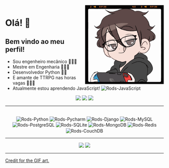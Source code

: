 <img src = "banner.gif" width = "250px" align = "right">

# Olá! 🧡

## Bem vindo ao meu perfil! 
- Sou engenheiro mecânico 👨🏻‍🔧 
- Mestre em Engenharia 👨🏻‍🔬
- Desenvolvedor Python 💙💛
- E amante de TTRPG nas horas vagas 🧙🏻‍♂️
- Atualmente estou aprendendo JavaScript! <img alt="Rods-JavaScript" height="30" width="40" src="https://cdn.jsdelivr.net/gh/devicons/devicon/icons/javascript/javascript-plain.svg" />

<div align="center">
  <a href="https://www.linkedin.com/in/rodolpho-kades" target="_blank"><img src="https://img.shields.io/badge/-LinkedIn-%230077B5?style=for-the-badge&logo=linkedin&logoColor=white" target="_blank"></a>
  <a href="https://www.instagram.com/rodolphokades/" target="_blank"><img src="https://img.shields.io/badge/-Instagram-%23E4405F?style=for-the-badge&logo=instagram&logoColor=white" target="_blank"></a>
 <a href="mailto:rodolpho_kades@hotmail.com" target="_blank"><img src="https://img.shields.io/badge/Microsoft_Outlook-0078D4?style=for-the-badge&logo=microsoft-outlook&logoColor=white" target="_blank"></a>
</div>
 
---

<div align="center" style="display: inline_block"><br>
  <img align="center" alt="Rods-Python" height="60" width="60" src="https://cdn.jsdelivr.net/gh/devicons/devicon/icons/python/python-original.svg">
  <img align="center" alt="Rods-Pycharm" height="60" width="60" src="https://cdn.jsdelivr.net/gh/devicons/devicon/icons/pycharm/pycharm-original.svg">
  <img align="center" alt="Rods-Django" height="60" width="60" src="https://cdn.jsdelivr.net/gh/devicons/devicon/icons/django/django-plain.svg">
  <img align="center" alt="Rods-MySQL" height="60" width="60" src="https://cdn.jsdelivr.net/gh/devicons/devicon/icons/mysql/mysql-original-wordmark.svg">
  <img align="center" alt="Rods-PostgreSQL" height="60" width="60" src="https://cdn.jsdelivr.net/gh/devicons/devicon/icons/postgresql/postgresql-original-wordmark.svg">
  <img align="center" alt="Rods-SQLite" height="60" width="60" src="https://cdn.jsdelivr.net/gh/devicons/devicon/icons/sqlite/sqlite-original.svg">
  <img align="center" alt="Rods-MongoDB" height="60" width="60" src="https://cdn.jsdelivr.net/gh/devicons/devicon/icons/mongodb/mongodb-original-wordmark.svg">
  <img align="center" alt="Rods-Redis" height="60" width="60" src="https://cdn.jsdelivr.net/gh/devicons/devicon/icons/redis/redis-original-wordmark.svg">
  <img align="center" alt="Rods-CouchDB" height="60" width="60" src="https://cdn.jsdelivr.net/gh/devicons/devicon/icons/couchdb/couchdb-original.svg">
</div>

---

<div align = "center">
  <img height="180em" src="https://github-readme-stats.vercel.app/api?username=rodskades&show_icons=true&theme=slateorange"/>
  <img height="180em" src="https://github-readme-stats.vercel.app/api/top-langs/?username=rodskades&layout=compact&langs_count=7&theme=slateorange"/>
</div>

---

[Credit for the GIF art.](https://picrew.me/image_maker/338224)
